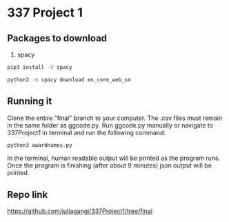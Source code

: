 # 337 Project 1


## Packages to download

1. spacy
```bash
pip3 install -U spacy
```
```bash
python3 -m spacy download en_core_web_sm
```

## Running it

Clone the entire "final" branch to your computer. The .csv files must remain in the same folder as ggcode.py.
Run ggcode.py manually or navigate to 337Project1 in terminal and run the following command:

```bash 
python3 awardnames.py
```

In the terminal, human readable output will be printed as the program runs.
Once the program is finishing (after about 9 minutes) json output will be printed.

## Repo link
<https://github.com/juliagangi/337Project1/tree/final>
